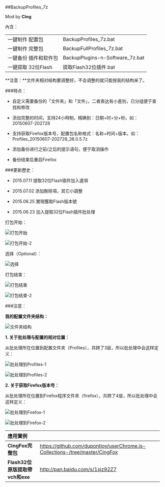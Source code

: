 ##BackupProfiles_7z

Mod by **Cing**

內含：

| | |
| --- | --- |
| 一键制作 配置包 | BackupProfiles_7z.bat |
| 一键制作 完整包 | BackupFullProfiles_7z.bat |
| 一键备份 插件和软件包 | BackupPlugins-n-Software_7z.bat |
| 一键提取 32位Flash | 提取Flash32位插件.bat |

**注意：**文件夹相对结构要调整好。不会调整的就只能按我的结构来了。

###特点：

- 自定义需要备份的「文件夹」和「文件」，二者表达有小差別，已分组便于查找和修改

- 添加完整的时间，支持24小時制，精确到：日期+时+分+秒。如：20150607-202728

- 支持获取Firefox版本号，配置包名称格式：名称+时间+版本。如：Profiles_20150607-202728_38.0.5.7z

- 添加备份进行之前/之后的提示语句，便于取消操作

- 备份结束后重启Firefox

###更新歷史：

- 2015.07.11 提取32位Flash插件加入選項

- 2015.07.02 添加刪除項，其它小調整

- 2015.06.25 實現獲取Flash版本號

- 2015.06.23 加入提取32位Flash插件批处理

打包开始：

![打包开始](img/BackupProfiles-Start.jpg)

![打包开始-2](img/Flash32-start.jpg)

选择（Optional）：

![选择](img/Flash32-select.jpg)

打包结束：

![打包结束](img/BackupProfiles-End.jpg)

![打包结束-2](img/BackupFullProfiles-End.jpg)

###注意：

**我的配置文件夹结构：**

![文件夹结构](https://raw.githubusercontent.com/dupontjoy/userChrome.js-Collections-/master/CingFox/img/folder-structure.jpg)

**1. 关于批处理与配置的相对位置：**

从批处理所在位置到配置文件夹（Profiles），共跨了3层，所以批处理中会这样定义：

![批处理到Profiles-1](img/bat-to-Pofiles-1.jpg)

![批处理到Profiles-2](img/bat-to-Pofiles-2.jpg)

**2. 关于获取Firefox版本号：**

从批处理所在位置到Firefox程序文件夹（firefox），共跨了4层，所以批处理中会这样定义：

![批处理到Firefox-1](img/bat-to-Firefox-1.jpg)

![批处理到Firefox-2](img/bat-to-Firefox-2.jpg)

| 應用實例 | |
| :--- | :--- |
| **CingFox完整包** | https://github.com/dupontjoy/userChrome.js-Collections-/tree/master/CingFox |
| **Flash32位原版提取帶vch和exe** | http://pan.baidu.com/s/1sjz92Z7 |

